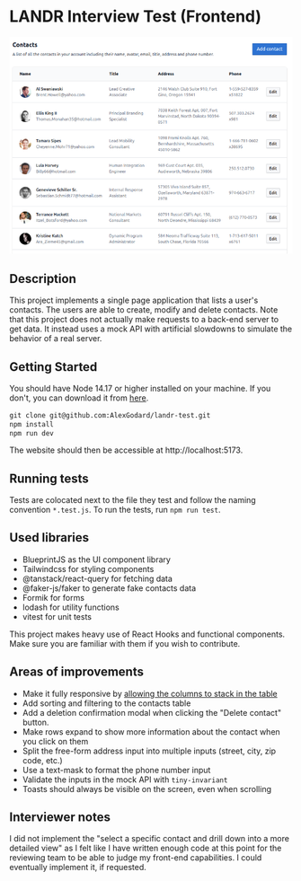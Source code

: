 # LANDR Interview Test (Frontend)

![](App.png)

## Description

This project implements a single page application that lists a user's contacts. The users are able to create, modify and delete contacts.
Note that this project does not actually make requests to a back-end server to get data. It instead uses a mock API with artificial slowdowns to simulate the behavior of a real server.

## Getting Started

You should have Node 14.17 or higher installed on your machine. If you don't, you can download it from [here](https://nodejs.org/en/download/).
```
git clone git@github.com:AlexGodard/landr-test.git
npm install
npm run dev
```

The website should then be accessible at http://localhost:5173. 

## Running tests

Tests are colocated next to the file they test and follow the naming convention `*.test.js`.
To run the tests, run `npm run test`.

## Used libraries

- BlueprintJS as the UI component library
- Tailwindcss for styling components
- @tanstack/react-query for fetching data
- @faker-js/faker to generate fake contacts data
- Formik for forms
- lodash for utility functions
- vitest for unit tests

This project makes heavy use of React Hooks and functional components. Make sure you are familiar with them if you wish to contribute.

## Areas of improvements
- Make it fully responsive by [allowing the columns to stack in the table](https://tailwindui.com/components/application-ui/lists/tables#component-e56f750c63d4e53a24f5f0bf9fd7b52a)
- Add sorting and filtering to the contacts table
- Add a deletion confirmation modal when clicking the "Delete contact" button.
- Make rows expand to show more information about the contact when you click on them
- Split the free-form address input into multiple inputs (street, city, zip code, etc.)
- Use a text-mask to format the phone number input
- Validate the inputs in the mock API with `tiny-invariant`
- Toasts should always be visible on the screen, even when scrolling


## Interviewer notes
I did not implement the "select a specific contact and drill down into a more detailed view" as I felt like I have written enough code at this point for the reviewing team to be able to judge my front-end capabilities. I could eventually implement it, if requested.
